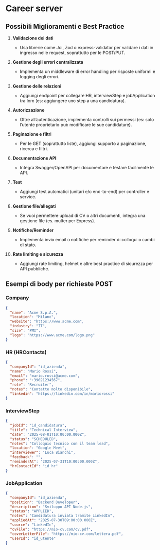 
# Career server

## Possibili Miglioramenti e Best Practice

1. **Validazione dei dati**
   - Usa librerie come Joi, Zod o express-validator per validare i dati in ingresso nelle request, soprattutto per le POST/PUT.

2. **Gestione degli errori centralizzata**
   - Implementa un middleware di error handling per risposte uniformi e logging degli errori.

3. **Gestione delle relazioni**
   - Aggiungi endpoint per collegare HR, interviewStep e jobApplication tra loro (es: aggiungere uno step a una candidatura).

4. **Autorizzazione**
   - Oltre all’autenticazione, implementa controlli sui permessi (es: solo l’utente proprietario può modificare le sue candidature).

5. **Paginazione e filtri**
   - Per le GET (soprattutto liste), aggiungi supporto a paginazione, ricerca e filtri.

6. **Documentazione API**
   - Integra Swagger/OpenAPI per documentare e testare facilmente le API.

7. **Test**
   - Aggiungi test automatici (unitari e/o end-to-end) per controller e service.

8. **Gestione file/allegati**
   - Se vuoi permettere upload di CV o altri documenti, integra una gestione file (es. multer per Express).

9. **Notifiche/Reminder**
   - Implementa invio email o notifiche per reminder di colloqui o cambi di stato.

10. **Rate limiting e sicurezza**
    - Aggiungi rate limiting, helmet e altre best practice di sicurezza per API pubbliche.


## Esempi di body per richieste POST

### Company
```json
{
  "name": "Acme S.p.A.",
  "location": "Milano",
  "website": "https://www.acme.com",
  "industry": "IT",
  "size": "PMI",
  "logo": "https://www.acme.com/logo.png"
}
```

### HR (HRContacts)
```json
{
  "companyId": "id_azienda",
  "name": "Mario Rossi",
  "email": "mario.rossi@acme.com",
  "phone": "+39021234567",
  "role": "Recruiter",
  "notes": "Contatto molto disponibile",
  "linkedin": "https://linkedin.com/in/mariorossi"
}
```

### InterviewStep
```json
{
  "jobId": "id_candidatura",
  "title": "Technical Interview",
  "date": "2025-08-01T10:00:00.000Z",
  "status": "SCHEDULED",
  "notes": "Colloquio tecnico con il team lead",
  "location": "Google Meet",
  "interviewer": "Luca Bianchi",
  "feedback": "",
  "reminderAt": "2025-07-31T10:00:00.000Z",
  "hrContactId": "id_hr"
}
```

### JobApplication
```json
{
  "companyId": "id_azienda",
  "position": "Backend Developer",
  "description": "Sviluppo API Node.js",
  "status": "APPLIED",
  "notes": "Candidatura inviata tramite LinkedIn",
  "appliedAt": "2025-07-30T09:00:00.000Z",
  "source": "LinkedIn",
  "cvFile": "https://mio-cv.com/cv.pdf",
  "coverLetterFile": "https://mio-cv.com/lettera.pdf",
  "userId": "id_utente"
}

